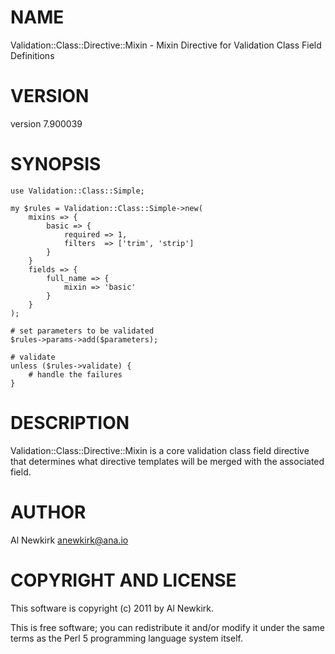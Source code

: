 # NAME

Validation::Class::Directive::Mixin - Mixin Directive for Validation Class Field Definitions

# VERSION

version 7.900039

# SYNOPSIS

    use Validation::Class::Simple;

    my $rules = Validation::Class::Simple->new(
        mixins => {
            basic => {
                required => 1,
                filters  => ['trim', 'strip']
            }
        }
        fields => {
            full_name => {
                mixin => 'basic'
            }
        }
    );

    # set parameters to be validated
    $rules->params->add($parameters);

    # validate
    unless ($rules->validate) {
        # handle the failures
    }

# DESCRIPTION

Validation::Class::Directive::Mixin is a core validation class field directive
that determines what directive templates will be merged with the associated
field.

# AUTHOR

Al Newkirk <anewkirk@ana.io>

# COPYRIGHT AND LICENSE

This software is copyright (c) 2011 by Al Newkirk.

This is free software; you can redistribute it and/or modify it under
the same terms as the Perl 5 programming language system itself.
